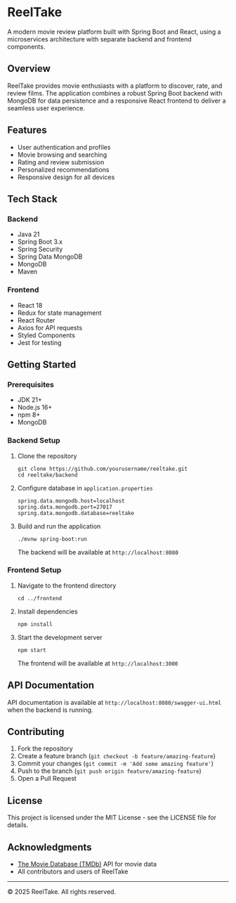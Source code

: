 # ReelTake

A modern movie review platform built with Spring Boot and React, using a microservices architecture with separate backend and frontend components.

## Overview

ReelTake provides movie enthusiasts with a platform to discover, rate, and review films. The application combines a robust Spring Boot backend with MongoDB for data persistence and a responsive React frontend to deliver a seamless user experience.

## Features

- User authentication and profiles
- Movie browsing and searching
- Rating and review submission
- Personalized recommendations
- Responsive design for all devices

## Tech Stack

### Backend
- Java 21
- Spring Boot 3.x
- Spring Security
- Spring Data MongoDB
- MongoDB
- Maven

### Frontend
- React 18
- Redux for state management
- React Router
- Axios for API requests
- Styled Components
- Jest for testing

## Getting Started

### Prerequisites
- JDK 21+
- Node.js 16+
- npm 8+
- MongoDB

### Backend Setup
1. Clone the repository
   ```
   git clone https://github.com/yourusername/reeltake.git
   cd reeltake/backend
   ```

2. Configure database in `application.properties`
   ```
   spring.data.mongodb.host=localhost
   spring.data.mongodb.port=27017
   spring.data.mongodb.database=reeltake
   ```

3. Build and run the application
   ```
   ./mvnw spring-boot:run
   ```
   The backend will be available at `http://localhost:8080`

### Frontend Setup
1. Navigate to the frontend directory
   ```
   cd ../frontend
   ```

2. Install dependencies
   ```
   npm install
   ```

3. Start the development server
   ```
   npm start
   ```
   The frontend will be available at `http://localhost:3000`

## API Documentation

API documentation is available at `http://localhost:8080/swagger-ui.html` when the backend is running.

## Contributing

1. Fork the repository
2. Create a feature branch (`git checkout -b feature/amazing-feature`)
3. Commit your changes (`git commit -m 'Add some amazing feature'`)
4. Push to the branch (`git push origin feature/amazing-feature`)
5. Open a Pull Request

## License

This project is licensed under the MIT License - see the LICENSE file for details.

## Acknowledgments

- [The Movie Database (TMDb)](https://www.themoviedb.org/) API for movie data
- All contributors and users of ReelTake

---

© 2025 ReelTake. All rights reserved.
